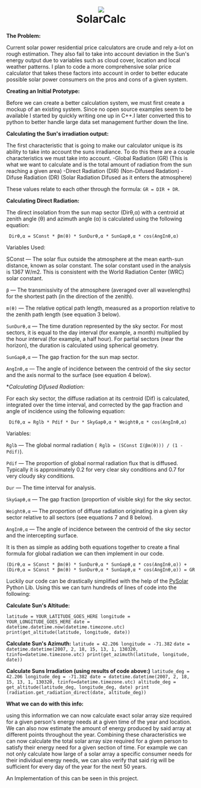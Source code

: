 <h1 align="center">
  <br>
  <a href="https://github.com/Rydersel"><img src="https://cdn.discordapp.com/attachments/722227948157141023/929897255283073034/Solar-Plant-PNG.png"></a>
  <br>
  SolarCalc
  <br>
</h1>



**The Problem:**

Current solar power residential price calculators are crude and rely a-lot on rough estimation. They also fail to take into account deviation in the Sun's energy output due to variables such as cloud cover, location and local weather patterns. I plan to code a more comprehensive solar price calculator that takes these factors into account in order to better educate possible solar power consumers on the pros and cons of a given system. 

**Creating an Initial Prototype:**

Before we can create a better calculation system, we must first create a mockup of an existing system. Since no open source examples seem to be available I started by quickly writing one up in C++.I later converted this to python to better handle large data set management further down the line.

**Calculating the Sun's irradiation output:** 

The first characteristic that is going to make our calculator unique is its ability to take into account the suns irradiance. To do this there are a couple characteristics we must take into account. 
-Global Radiation (GR) (This is what we want to calculate and is the total amount of radiation from the sun reaching a given area)
-Direct Radiation (DIR) (Non-Difused Radation)
-Difuse Radiation (DR) (Solar Radiation Difused as it enters the atmosphere)

These values relate to each other through the formula: `GR = DIR + DR`. 

**Calculating Direct Radiation:**

The direct insolation from the sun map sector (Dirθ,α) with a centroid at zenith angle (θ) and azimuth angle (α) is calculated using the following equation:

` Dirθ,α = SConst * βm(θ) * SunDurθ,α * SunGapθ,α * cos(AngInθ,α)`

Variables Used:

SConst — The solar flux outside the atmosphere at the mean earth-sun distance, known as solar constant. The solar constant used in the analysis is 1367 W/m2. This is consistent with the World Radiation Center (WRC) solar constant.

`β` — The transmissivity of the atmosphere (averaged over all wavelengths) for the shortest path (in the direction of the zenith).

`m(θ)` — The relative optical path length, measured as a proportion relative to the zenith path length (see equation 3 below).

`SunDurθ,α` — The time duration represented by the sky sector. For most sectors, it is equal to the day interval (for example, a month) 
multiplied by the hour interval (for example, a half hour). For partial sectors (near the horizon), the duration is calculated using spherical geometry.

`SunGapθ,α` — The gap fraction for the sun map sector.

`AngInθ,α` — The angle of incidence between the centroid of the sky sector and the axis normal to the surface (see equation 4 below).


**Calculating Difused Radiation:*

For each sky sector, the diffuse radiation at its centroid (Dif) is calculated, integrated over the time interval, and corrected by the gap fraction and angle of incidence using the following equation:


` Difθ,α = Rglb * Pdif * Dur * SkyGapθ,α * Weightθ,α * cos(AngInθ,α)`

Variables:

`Rglb` — The global normal radiation (` Rglb = (SConst Σ(βm(θ))) / (1 - Pdif)`).

`Pdif` — The proportion of global normal radiation flux that is diffused. Typically it is approximately 0.2 for very clear sky conditions and 0.7 for very cloudy sky conditions.

`Dur` — The time interval for analysis.

`SkyGapθ,α` — The gap fraction (proportion of visible sky) for the sky sector.

`Weightθ,α` — The proportion of diffuse radiation originating in a given sky sector relative to all sectors (see equations 7 and 8 below).

`AngInθ,α` — The angle of incidence between the centroid of the sky sector and the intercepting surface.


It is then as simple as adding both equations together to create a final formula for global radiation we can then implement in our code.

`(Dirθ,α = SConst * βm(θ) * SunDurθ,α * SunGapθ,α * cos(AngInθ,α)) + (Dirθ,α = SConst * βm(θ) * SunDurθ,α * SunGapθ,α * cos(AngInθ,α)) = GR`

Luckily our code can be drastically simplified with the help of the [PySolar](https://pysolar.readthedocs.io/en/latest/#) Python Lib. Using this we can turn hundreds of lines of code into the following:



**Calculate Sun's Altitude:**

`
latitude = YOUR_LATITUDE_GOES_HERE
longitude = YOUR_LONGITUDE_GOES_HERE
date = datetime.datetime.now(datetime.timezone.utc)
print(get_altitude(latitude, longitude, date))
`

**Calculate Sun's Azimuth:**
`
latitude = 42.206
longitude = -71.382
`
`
date = datetime.datetime(2007, 2, 18, 15, 13, 1, 130320, tzinfo=datetime.timezone.utc)
print(get_azimuth(latitude, longitude, date))
`

**Calculate Suns Irradiation (using results of code above:)**
`
latitude_deg = 42.206
longitude_deg = -71.382
date = datetime.datetime(2007, 2, 18, 15, 13, 1, 130320, tzinfo=datetime.timezone.utc)
altitude_deg = get_altitude(latitude_deg, longitude_deg, date)
print (radiation.get_radiation_direct(date, altitude_deg))
`









**What we can do with this info:**

using this information we can now calculate exact solar array size required for a given person's energy needs at a given time of the year and location. We can also now estimate the amount of energy produced by said array at different points throughout the year. Combining these characteristics we can now calculate the total solar array size required for a given person to satisfy their energy need for a given section of time. For example we can not only calculate how large of a solar array a specific consumer needs for their individual energy needs, we can also verify that said rig will be sufficient for every day of the year for the next 50 years. 

An Implementation of this can be seen in this project.
